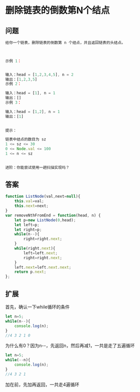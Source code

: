 # 删除链表的倒数第N个结点
## 问题
```js
给你一个链表，删除链表的倒数第 n 个结点，并且返回链表的头结点。

 

示例 1：


输入：head = [1,2,3,4,5], n = 2
输出：[1,2,3,5]
示例 2：

输入：head = [1], n = 1
输出：[]
示例 3：

输入：head = [1,2], n = 1
输出：[1]
 

提示：

链表中结点的数目为 sz
1 <= sz <= 30
0 <= Node.val <= 100
1 <= n <= sz
 

进阶：你能尝试使用一趟扫描实现吗？
```
## 答案
```js
function ListNode(val,next=null){
    this.val=val;
    this.next=next;
}
var removeNthFromEnd = function(head, n) {
    let p=new ListNode(0,head);
    let left=p;
    let right=p;
    while(n--){
        right=right.next;
    }
    while(right.next){
        left=left.next;
        right=right.next;
    }
    left.next=left.next.next;
    return p.next;
};
```
## 扩展
首先，确认一下while循环的条件

```js
let n=5;
while(n--){
    console.log(n);
}
//4 3 2 1 0
```
为什么有0？因为n--，先返回n，然后再减1，一共是走了五遍循环

```js
let n=5;
while(--n){
    console.log(n);
}
//4 3 2 1
```
加在前，先加再返回，一共走4遍循环
